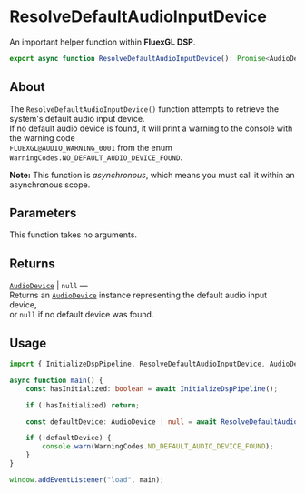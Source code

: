 # ResolveDefaultAudioInputDevice

An important helper function within **FluexGL DSP**.

```ts
export async function ResolveDefaultAudioInputDevice(): Promise<AudioDevice | null>;
```

## About

The `ResolveDefaultAudioInputDevice()` function attempts to retrieve the system's default audio input device.  
If no default audio device is found, it will print a warning to the console with the warning code  
`FLUEXGL@AUDIO_WARNING_0001` from the enum `WarningCodes.NO_DEFAULT_AUDIO_DEVICE_FOUND`.

**Note:** This function is *asynchronous*, which means you must call it within an asynchronous scope.

## Parameters

This function takes no arguments.

## Returns

[`AudioDevice`](../core/AudioDevice.md) | `null` —  
Returns an [`AudioDevice`](../core/AudioDevice.md) instance representing the default audio input device,  
or `null` if no default device was found.

## Usage

```ts
import { InitializeDspPipeline, ResolveDefaultAudioInputDevice, AudioDevice, WarningCodes } from "@fluexgl/dsp";

async function main() {
    const hasInitialized: boolean = await InitializeDspPipeline();

    if (!hasInitialized) return;

    const defaultDevice: AudioDevice | null = await ResolveDefaultAudioInputDevice();

    if (!defaultDevice) {
        console.warn(WarningCodes.NO_DEFAULT_AUDIO_DEVICE_FOUND);
    }
}

window.addEventListener("load", main);
```